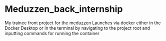 # Meduzzen_back_internship
My trainee front project for the meduzzen
Launches via docker either in the Docker Desktop or in the terminal by navigating to the project root and 
inputting commands for running the container
